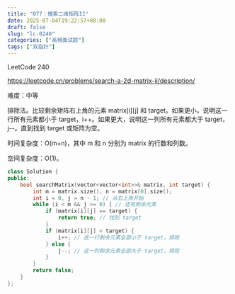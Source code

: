 ```yaml
---
title: "077：搜索二维矩阵II"
date: 2025-07-04T19:22:57+08:00
draft: false
slug: "lc-0240"
categories: ["高频面试题"]
tags: ["双指针"]
---
```


LeetCode 240

https://leetcode.cn/problems/search-a-2d-matrix-ii/description/

难度：中等

排除法。比较剩余矩阵右上角的元素 matrix[i][j] 和 target。如果更小，说明这一行所有元素都小于 target，i++。如果更大，说明这一列所有元素都大于 target，j--。直到找到 target 或矩阵为空。

时间复杂度：O(m+n)，其中 m 和 n 分别为 matrix 的行数和列数。

空间复杂度：O(1)。

<!--more-->

```cpp
class Solution {
public:
    bool searchMatrix(vector<vector<int>>& matrix, int target) {
        int m = matrix.size(), n = matrix[0].size();
        int i = 0, j = n - 1; // 从右上角开始
        while (i < m && j >= 0) { // 还有剩余元素
            if (matrix[i][j] == target) {
                return true; // 找到 target
            }
            if (matrix[i][j] < target) {
                i++; // 这一行剩余元素全部小于 target，排除
            } else {
                j--; // 这一列剩余元素全部大于 target，排除
            }
        }
        return false;
    }
};
```
